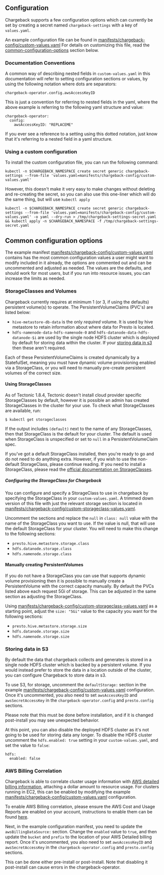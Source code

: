 ## Configuration

Chargeback supports a few configuration options which can currently be set by
creating a secret named `chargeback-settings` with a key of `values.yaml`.

An example configuration file can be found in
[manifests/chargeback-config/custom-values.yaml][example-config]
For details on customizing this file, read the
[common-configuration-options](common-configuration-options) section below.

### Documentation Conventions

A common way of describing nested fields in `custom-values.yaml` in this
documentation will refer to setting configuration sections or values, by using
the following notation where dots are separators:

```
chargeback-operator.config.awsAccessKeyID
```

This is just a convention for referring to nested fields in the yaml, where the
above example is referring to the following yaml structure and value:

```
chargeback-operator:
  config:
    awsAccessKeyID: "REPLACEME"
```

If you ever see a reference to a setting using this dotted notation, just know
that it's referring to a nested field in a yaml structure.

### Using a custom configuration

To install the custom configuration file, you can run the following command:

```
kubectl -n $CHARGEBACK_NAMESPACE create secret generic chargeback-settings --from-file 'values.yaml=manifests/chargeback-config/custom-values.yaml'
```

However, this doesn't make it very easy to make changes without deleting and
re-creating the secret, so you can also use this one-liner which will do the
same thing, but will use `kubectl apply`

```
kubectl -n $CHARGEBACK_NAMESPACE create secret generic chargeback-settings --from-file 'values.yaml=manifests/chargeback-config/custom-values.yaml' -o yaml --dry-run > /tmp/chargeback-settings-secret.yaml && kubectl apply -n $CHARGEBACK_NAMESPACE -f /tmp/chargeback-settings-secret.yaml
```

## Common configuration options

The example manifest
[manifests/chargeback-config/custom-values.yaml][example-config]
contains has the most common configuration values a user might want to modify
included in it already, the options are commented out and can be uncommented
and adjusted as needed. The values are the defaults, and should work for most
users, but if you run into resource issues, you can increase the limits as
needed.

### StorageClasses and Volumes

Chargeback currently requires at minimum 1 (or 3, if using the defaults)
persistent volume(s) to operate. The PersistentVolumeClaims (PVC's) are listed below:

- `hive-metastore-db-data` is the only _required_ volume. It is used by
  hive metastore to retain information about where data for Presto is located.
- `hdfs-namenode-data-hdfs-namenode-0` and `hdfs-datanode-data-hdfs-datanode-$i`
   are used by the single node HDFS cluster which is deployed by default for
   storing data within the cluster. If your [storing data in s3](#storing-data-in-s3)
   then these aren't required.

Each of these PersistentVolumeClaims is created dynamically by a StatefulSet,
meaning you must have dynamic volume provisioning enabled via a StorageClass,
or you will need to manually pre-create persistent volumes of the correct size.

#### Using StorageClasses

As of Tectonic 1.8.4, Tectonic doesn't install cloud provider specific
StorageClasses by default, however it is possible an admin has created
StorageClasses in the cluster for your use. To check what StorageClasses are
available, run:

```
$ kubectl get storageclasses
```

If the output includes `(default)` next to the name of any StorageClasses, then
that StorageClass is the default for your cluster. The default is used when
StorageClass is unspecified or set to `null` in a PersistentVolumeClaim spec.

If you've got a default StorageClass installed, then you're ready to go and do
not need to do anything extra. However, if you wish to use the non-default
StorageClass, please continue reading. If you need to install a StorageClass,
please read the [official documentation on StorageClasses][storage-classes].

##### Configuring the StorageClass for Chargeback

You can configure and specify a StorageClass to use in chargeback by specifying
the StorageClass in your `custom-values.yaml`.
A trimmed down version of this file with just the relevant storage section is located in
[manifests/chargeback-config/custom-storageclass-values.yaml][example-storage-config].

Uncomment the sections and replace the `null` in `class: null` value
with the name of the StorageClass you want to use. If the value is null, that
will use the default StorageClass for your cluster. You will need to make this
change to the following sections:

- `presto.hive.metastore.storage.class`
- `hdfs.datanode.storage.class`
- `hdfs.namenode.storage.class`

#### Manually creating PersistentVolumes

If you do not have a StorageClass you can use that supports dynamic volume
provisioning then it is possible to manually create a PersistentVolume with
the correct capacity manually. By default the PVCs listed above each request
5Gi of storage. This can be adjusted in the same section as adjusting the
StorageClass.

Using [manifests/chargeback-config/custom-storageclass-values.yaml][example-storage-config]
as a starting point, adjust the `size: "5Gi"` value to the capacity you want
for the following sections:

- `presto.hive.metastore.storage.size`
- `hdfs.datanode.storage.size`
- `hdfs.namenode.storage.size`

### Storing data in S3

By default the data that chargeback collects and generates is stored in a
single node HDFS cluster which is backed by a persistent volume. If you would
instead prefer to store the data in a location outside of the cluster, you can
configure Chargeback to store data in s3.

To use S3, for storage, uncomment the `defaultStorage:` section in the example
[manifests/chargeback-config/custom-values.yaml][example-config] configuration.
Once it's uncommented, you also need to set `awsAccessKeyID` and
`awsSecretAccessKey` in the `chargeback-operator.config` and `presto.config`
sections.

Please note that this must be done before installation, and if it is changed
post-install you may see unexpected behavior.

At this point, you can also disable the deployed HDFS cluster as it's not going
to be used for storing data any longer. To disable the HDFS cluster uncomment
the `hdfs.enabled: true` setting in your `custom-values.yaml`, and set the
value to `false`:


```
hdfs:
  enabled: false
```

### AWS Billing Correlation

Chargeback is able to correlate cluster usage information with [AWS detailed
billing information][AWS-billing], attaching a dollar amount to resource usage.
For clusters running in EC2, this can be enabled by modifying the example
[manifests/chargeback-config/custom-values.yaml][example-config] configuration.

To enable AWS Billing correlation, please ensure the AWS Cost and Usage Reports
are enabled on your account, instructions to enable them can be found
[here][enable-aws-billing].

Next, in the example configuration manifest, you need to update the
`awsBillingDataSource:` section. Change the `enabled` value to `true`, and then
update the `bucket` and `prefix` to the location of your AWS Detailed billing
report.  Once it's uncommented, you also need to set `awsAccessKeyID` and
`awsSecretAccessKey` in the `chargeback-operator.config` and `presto.config`
sections.

This can be done either pre-install or post-install. Note that disabling it
post-install can cause errors in the chargeback-operator.

[AWS-billing]: https://docs.aws.amazon.com/awsaccountbilling/latest/aboutv2/billing-reports-costusage.html
[enable-aws-billing]: https://docs.aws.amazon.com/awsaccountbilling/latest/aboutv2/billing-reports-gettingstarted-turnonreports.html
[example-config]: manifests/chargeback-config/custom-values.yaml
[example-storage-config]: manifests/chargeback-config/custom-storageclass-values.yaml
[storage-classes]: https://kubernetes.io/docs/concepts/storage/storage-classes/

